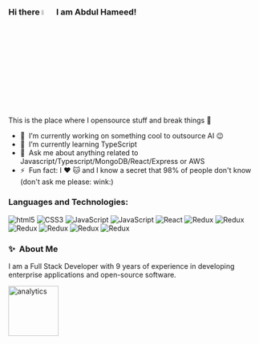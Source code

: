 ### Hi there <img src="https://media.giphy.com/media/hvRJCLFzcasrR4ia7z/giphy.gif" width="5%"> I am Abdul Hameed!

This is the place where I opensource stuff and break things :rofl:

- 🔭 &nbsp;I’m currently working on something cool to outsource AI :wink:
- 🌱 &nbsp;I’m currently learning TypeScript
- 💬 &nbsp;Ask me about anything related to Javascript/Typescript/MongoDB/React/Express or AWS
- ⚡ &nbsp;Fun fact: I :heart: :cat: and I know a secret that 98% of people don't know (don't ask me please: wink:)

### Languages and Technologies:

<div display="flex">
  <img alt="html5" src="https://img.shields.io/badge/-html-E34F26?style=for-the-badge&logo=html5&logoColor=white"/>
  <img alt="CSS3" src="https://img.shields.io/badge/-css-2962FF?style=for-the-badge&logo=css3&logoColor=white"/>
  <img alt="JavaScript" src="https://img.shields.io/badge/-JavaScript-f4f725?style=for-the-badge&logo=JavaScript&logoColor=black"/>
  <img alt="JavaScript" src="https://img.shields.io/badge/-TypeScript-ffffff?style=for-the-badge&logo=TypeScript&logoColor=#3178C6"/>
  <img alt="React" src="https://img.shields.io/badge/-react-282c34?style=for-the-badge&logo=react&logoColor=61dafb"/>
  <img alt="Redux" src="https://img.shields.io/badge/-Meteor-9217d4?style=for-the-badge&logo=meteor&logoColor=#DE4F4F"/>
  <img alt="Redux" src="https://img.shields.io/badge/-Node.js-FFFFFF?style=for-the-badge&logo=node.js&logoColor=#339933"/>
  <img alt="Redux" src="https://img.shields.io/badge/-AWS-FFFFFF?style=for-the-badge&logo=Amazon&logoColor=#232F3E"/>
  <img alt="Redux" src="https://img.shields.io/badge/-MongoDB-000000?style=for-the-badge&logo=MongoDB&logoColor=#47A248"/>
  <img alt="Redux" src="https://img.shields.io/badge/-NestJS-e93333?style=for-the-badge&logo=NestJS&logoColor=#e93333"/>
  <img alt="Redux" src="https://img.shields.io/badge/-Linux-ffffff?style=for-the-badge&logo=Linux&logoColor=##FCC624"/>
</div>

### ✨&nbsp; About Me

I am a Full Stack Developer with 9 years of experience in developing enterprise applications and open-source software.

<img alt='analytics' src='https://profile-counter.glitch.me/raza2022/count.svg' width='100px'>
